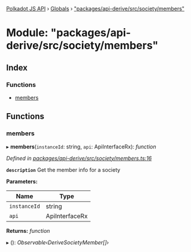 [Polkadot JS API](../README.md) › [Globals](../globals.md) › ["packages/api-derive/src/society/members"](_packages_api_derive_src_society_members_.md)

# Module: "packages/api-derive/src/society/members"

## Index

### Functions

* [members](_packages_api_derive_src_society_members_.md#members)

## Functions

###  members

▸ **members**(`instanceId`: string, `api`: ApiInterfaceRx): *function*

*Defined in [packages/api-derive/src/society/members.ts:16](https://github.com/polkadot-js/api/blob/0c99064b1/packages/api-derive/src/society/members.ts#L16)*

**`description`** Get the member info for a society

**Parameters:**

Name | Type |
------ | ------ |
`instanceId` | string |
`api` | ApiInterfaceRx |

**Returns:** *function*

▸ (): *Observable‹DeriveSocietyMember[]›*

